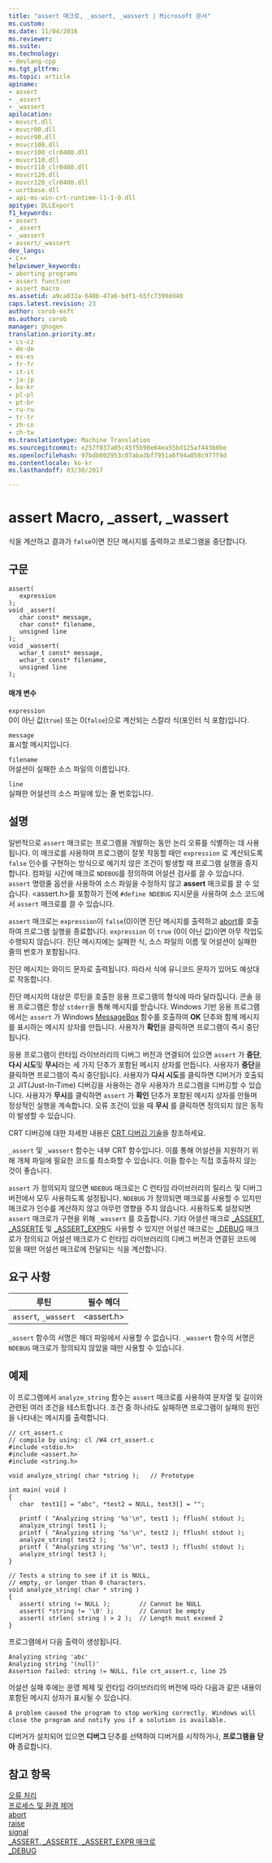 ```yaml
---
title: "assert 매크로, _assert, _wassert | Microsoft 문서"
ms.custom: 
ms.date: 11/04/2016
ms.reviewer: 
ms.suite: 
ms.technology:
- devlang-cpp
ms.tgt_pltfrm: 
ms.topic: article
apiname:
- assert
- _assert
- _wassert
apilocation:
- msvcrt.dll
- msvcr80.dll
- msvcr90.dll
- msvcr100.dll
- msvcr100_clr0400.dll
- msvcr110.dll
- msvcr110_clr0400.dll
- msvcr120.dll
- msvcr120_clr0400.dll
- ucrtbase.dll
- api-ms-win-crt-runtime-l1-1-0.dll
apitype: DLLExport
f1_keywords:
- assert
- _assert
- _wassert
- assert/_wassert
dev_langs:
- C++
helpviewer_keywords:
- aborting programs
- assert function
- assert macro
ms.assetid: a9ca031a-648b-47a6-bdf1-65fc7399dd40
caps.latest.revision: 23
author: corob-msft
ms.author: corob
manager: ghogen
translation.priority.mt:
- cs-cz
- de-de
- es-es
- fr-fr
- it-it
- ja-jp
- ko-kr
- pl-pl
- pt-br
- ru-ru
- tr-tr
- zh-cn
- zh-tw
ms.translationtype: Machine Translation
ms.sourcegitcommit: e257f037a05c45f5b98e64ea55bd125af443b0be
ms.openlocfilehash: 97bdb002953c07aba3bf7951a6f94a058c977f9d
ms.contentlocale: ko-kr
ms.lasthandoff: 03/30/2017

---
```

# <a name="assert-macro-assert-wassert"></a>assert Macro, _assert, _wassert
식을 계산하고 결과가 `false`이면 진단 메시지를 출력하고 프로그램을 중단합니다.  
  
## <a name="syntax"></a>구문  
  
```  
assert(   
   expression   
);  
void _assert(  
   char const* message,  
   char const* filename,  
   unsigned line  
);  
void _wassert(  
   wchar_t const* message,  
   wchar_t const* filename,  
   unsigned line  
);  
```  
  
#### <a name="parameters"></a>매개 변수  
 `expression`  
 0이 아닌 값(`true`) 또는 0(`false`)으로 계산되는 스칼라 식(포인터 식 포함)입니다.  
  
 `message`  
 표시할 메시지입니다.  
  
 `filename`  
 어설션이 실패한 소스 파일의 이름입니다.  
  
 `line`  
 실패한 어설션의 소스 파일에 있는 줄 번호입니다.  
  
## <a name="remarks"></a>설명  
 일반적으로 `assert` 매크로는 프로그램을 개발하는 동안 논리 오류를 식별하는 데 사용됩니다. 이 매크로를 사용하여 프로그램이 잘못 작동할 때만 `expression` 로 계산되도록 `false` 인수를 구현하는 방식으로 예기치 않은 조건이 발생할 때 프로그램 실행을 중지합니다. 컴파일 시간에 매크로 `NDEBUG`를 정의하여 어설션 검사를 끌 수 있습니다. `assert` 명령줄 옵션을 사용하여 소스 파일을 수정하지 않고 **assert** 매크로를 끌 수 있습니다. \<assert.h>를 포함하기 전에 `#define NDEBUG` 지시문을 사용하여 소스 코드에서 `assert` 매크로를 끌 수 있습니다.  
  
 `assert` 매크로는 `expression`이 `false`(0)이면 진단 메시지를 출력하고 [abort](../../c-runtime-library/reference/abort.md)를 호출하여 프로그램 실행을 종료합니다. `expression` 이 `true` (0이 아닌 값)이면 아무 작업도 수행되지 않습니다. 진단 메시지에는 실패한 식, 소스 파일의 이름 및 어설션이 실패한 줄의 번호가 포함됩니다.  
  
 진단 메시지는 와이드 문자로 출력됩니다. 따라서 식에 유니코드 문자가 있어도 예상대로 작동합니다.  
  
 진단 메시지의 대상은 루틴을 호출한 응용 프로그램의 형식에 따라 달라집니다. 콘솔 응용 프로그램은 항상 `stderr`을 통해 메시지를 받습니다. Windows 기반 응용 프로그램에서는 `assert` 가 Windows [MessageBox](http://msdn.microsoft.com/library/windows/desktop/ms645505) 함수를 호출하여 **OK** 단추와 함께 메시지를 표시하는 메시지 상자를 만듭니다. 사용자가 **확인**을 클릭하면 프로그램이 즉시 중단됩니다.  
  
 응용 프로그램이 런타임 라이브러리의 디버그 버전과 연결되어 있으면 `assert` 가 **중단**, **다시 시도**및 **무시**라는 세 가지 단추가 포함된 메시지 상자를 만듭니다. 사용자가 **중단**을 클릭하면 프로그램이 즉시 중단됩니다. 사용자가 **다시 시도**를 클릭하면 디버거가 호출되고 JIT(Just-In-Time) 디버깅을 사용하는 경우 사용자가 프로그램을 디버깅할 수 있습니다. 사용자가 **무시**를 클릭하면 `assert` 가 **확인** 단추가 포함된 메시지 상자를 만들며 정상적인 실행을 계속합니다. 오류 조건이 있을 때 **무시** 를 클릭하면 정의되지 않은 동작이 발생할 수 있습니다.  
  
 CRT 디버깅에 대한 자세한 내용은 [CRT 디버깅 기술](/visualstudio/debugger/crt-debugging-techniques)을 참조하세요.  
  
 `_assert` 및 `_wassert` 함수는 내부 CRT 함수입니다. 이를 통해 어설션을 지원하기 위해 개체 파일에 필요한 코드를 최소화할 수 있습니다. 이들 함수는 직접 호출하지 않는 것이 좋습니다.  
  
 `assert` 가 정의되지 않으면 `NDEBUG` 매크로는 C 런타임 라이브러리의 릴리스 및 디버그 버전에서 모두 사용하도록 설정됩니다. `NDEBUG` 가 정의되면 매크로를 사용할 수 있지만 매크로가 인수를 계산하지 않고 아무런 영향을 주지 않습니다. 사용하도록 설정되면 `assert` 매크로가 구현을 위해 `_wassert` 를 호출합니다. 기타 어셜션 매크로 [_ASSERT](../../c-runtime-library/reference/assert-asserte-assert-expr-macros.md), [_ASSERTE](../../c-runtime-library/reference/assert-asserte-assert-expr-macros.md) 및 [_ASSERT_EXPR](../../c-runtime-library/reference/assert-asserte-assert-expr-macros.md)도 사용할 수 있지만 어설션 매크로는 [_DEBUG](../../c-runtime-library/debug.md) 매크로가 정의되고 어설션 매크로가 C 런타임 라이브러리의 디버그 버전과 연결된 코드에 있을 때만 어설션 매크로에 전달되는 식을 계산합니다.  
  
## <a name="requirements"></a>요구 사항  
  
|루틴|필수 헤더|  
|-------------|---------------------|  
|`assert`, `_wassert`|\<assert.h>|  
  
 `_assert` 함수의 서명은 헤더 파일에서 사용할 수 없습니다. `_wassert` 함수의 서명은 `NDEBUG` 매크로가 정의되지 않았을 때만 사용할 수 있습니다.  
  
## <a name="example"></a>예제  
 이 프로그램에서 `analyze_string` 함수는 `assert` 매크로를 사용하여 문자열 및 길이와 관련된 여러 조건을 테스트합니다. 조건 중 하나라도 실패하면 프로그램이 실패의 원인을 나타내는 메시지를 출력합니다.  
  
```  
// crt_assert.c  
// compile by using: cl /W4 crt_assert.c  
#include <stdio.h>  
#include <assert.h>  
#include <string.h>  
  
void analyze_string( char *string );   // Prototype  
  
int main( void )  
{  
   char  test1[] = "abc", *test2 = NULL, test3[] = "";  
  
   printf ( "Analyzing string '%s'\n", test1 ); fflush( stdout );  
   analyze_string( test1 );  
   printf ( "Analyzing string '%s'\n", test2 ); fflush( stdout );  
   analyze_string( test2 );  
   printf ( "Analyzing string '%s'\n", test3 ); fflush( stdout );  
   analyze_string( test3 );  
}  
  
// Tests a string to see if it is NULL,   
// empty, or longer than 0 characters.  
void analyze_string( char * string )  
{  
   assert( string != NULL );        // Cannot be NULL  
   assert( *string != '\0' );       // Cannot be empty  
   assert( strlen( string ) > 2 );  // Length must exceed 2  
}  
```  
  
 프로그램에서 다음 출력이 생성됩니다.  
  
```Output  
Analyzing string 'abc'  
Analyzing string '(null)'  
Assertion failed: string != NULL, file crt_assert.c, line 25  
```  
  
 어설션 실패 후에는 운영 체제 및 런타임 라이브러리의 버전에 따라 다음과 같은 내용이 포함된 메시지 상자가 표시될 수 있습니다.  
  
```Output  
A problem caused the program to stop working correctly. Windows will close the program and notify you if a solution is available.  
```  
  
 디버거가 설치되어 있으면 **디버그** 단추를 선택하여 디버거를 시작하거나, **프로그램을 닫아** 종료합니다.  
  
## <a name="see-also"></a>참고 항목  
 [오류 처리](../../c-runtime-library/error-handling-crt.md)   
 [프로세스 및 환경 제어](../../c-runtime-library/process-and-environment-control.md)   
 [abort](../../c-runtime-library/reference/abort.md)   
 [raise](../../c-runtime-library/reference/raise.md)   
 [signal](../../c-runtime-library/reference/signal.md)   
 [_ASSERT, _ASSERTE, _ASSERT_EXPR 매크로](../../c-runtime-library/reference/assert-asserte-assert-expr-macros.md)   
 [_DEBUG](../../c-runtime-library/debug.md)
